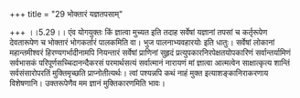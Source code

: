 +++
title = "29 भोक्तारं यज्ञतपसाम्"

+++
।।5.29।। एंव योगयुक्तः किं ज्ञात्वा मुच्यत इति तदाह सर्वेषां यज्ञानां
तपसां च कर्तृरूपेण देवतारूपेण च भोक्तारं भोगकर्तारं पालकमिति वा। भुज
पालनाभ्यवहारयोः इति धातुः। सर्वेषां लोकानां महान्तमीश्वरं
हिरण्यगर्भादीनामपि नियन्तारं सर्वेषां प्राणिनां सुहृदं
प्रत्युपकारनिरपेक्षतयोपकारिणं सर्वान्तर्यामिणं सर्वभासकं
परिपूर्णसच्चिदानन्दैकरसं परमार्थसत्यं सर्वात्मानं नारायणं मां ज्ञात्वा
आत्मत्वेन साक्षात्कृत्य शान्तिं सर्वसंसारोपरतिं मुक्तिमृच्छति
प्राप्नोतीत्यर्थः। त्वां पश्यन्नपि कथं नाहं मुक्त इत्याशङ्कानिराकरणाय
विशेषणानि। उक्तरूपेणैव मम ज्ञानं मुक्तिकारणमिति भावः।

